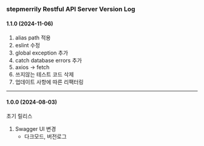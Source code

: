 ### stepmerrily Restful API Server Version Log

#### 1.1.0 (2024-11-06)

1. alias path 적용
2. eslint 수정
3. global exception 추가
4. catch database errors 추가 
5. axios -> fetch
6. 쓰지않는 테스트 코드 삭제
7. 업데이트 사항에 따른 리팩터링

---

#### 1.0.0 (2024-08-03)

초기 릴리스

1. Swagger UI 변경
   - 다크모드, 버전로그

